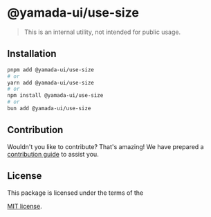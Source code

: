 # @yamada-ui/use-size

> This is an internal utility, not intended for public usage.

## Installation

```sh
pnpm add @yamada-ui/use-size
# or
yarn add @yamada-ui/use-size
# or
npm install @yamada-ui/use-size
# or
bun add @yamada-ui/use-size
```

## Contribution

Wouldn't you like to contribute? That's amazing! We have prepared a [contribution guide](https://github.com/yamada-ui/yamada-ui/blob/main/CONTRIBUTING.md) to assist you.

## License

This package is licensed under the terms of the

[MIT license](https://github.com/yamada-ui/yamada-ui/blob/main/LICENSE).
